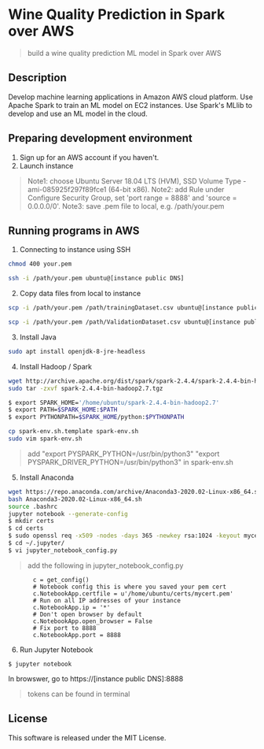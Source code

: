 # Wine Quality Prediction in Spark over AWS
 
> build a wine quality prediction ML model in Spark over AWS 
  
## Description  
     
Develop machine learning applications in Amazon AWS cloud platform. Use Apache Spark to train an ML model on EC2 instances. Use Spark's MLlib to develop and use an ML model in the cloud.
## Preparing development environment  
  
1. Sign up for an AWS account if you haven't.  
2. Launch instance 
> Note1: choose Ubuntu Server 18.04 LTS (HVM), SSD Volume Type - ami-085925f297f89fce1 (64-bit x86). 
> Note2: add Rule under Configure Security Group, set 'port range = 8888' and 'source = 0.0.0.0/0'.
> Note3: save .pem file to local, e.g. /path/your.pem  

## Running programs in AWS   
  
1. Connecting to instance using SSH  
```bash  
chmod 400 your.pem  
```  
  
```bash  
ssh -i /path/your.pem ubuntu@[instance public DNS]  
```  
 
2. Copy data files from local to instance  
```bash  
scp -i /path/your.pem /path/trainingDataset.csv ubuntu@[instance public DNS]:~  
```  
```bash  
scp -i /path/your.pem /path/ValidationDataset.csv ubuntu@[instance public DNS]:~
```  
   
3. Install Java
```bash  
sudo apt install openjdk-8-jre-headless
```

4. Install Hadoop / Spark
```bash  
wget http://archive.apache.org/dist/spark/spark-2.4.4/spark-2.4.4-bin-hadoop2.7.tgz
sudo tar -zxvf spark-2.4.4-bin-hadoop2.7.tgz
```

````bash
$ export SPARK_HOME='/home/ubuntu/spark-2.4.4-bin-hadoop2.7'
$ export PATH=$SPARK_HOME:$PATH
$ export PYTHONPATH=$SPARK_HOME/python:$PYTHONPATH
````
````bash
cp spark-env.sh.template spark-env.sh
sudo vim spark-env.sh
````
> add "export PYSPARK_PYTHON=/usr/bin/python3"
       "export PYSPARK_DRIVER_PYTHON=/usr/bin/python3" in spark-env.sh

5. Install Anaconda
````bash
wget https://repo.anaconda.com/archive/Anaconda3-2020.02-Linux-x86_64.sh
bash Anaconda3-2020.02-Linux-x86_64.sh
source .bashrc
jupyter notebook --generate-config
$ mkdir certs
$ cd certs
$ sudo openssl req -x509 -nodes -days 365 -newkey rsa:1024 -keyout mycert.pem -out mycert.pem
$ cd ~/.jupyter/
$ vi jupyter_notebook_config.py
````
> add the following in jupyter_notebook_config.py
````
       c = get_config()
       # Notebook config this is where you saved your pem cert
       c.NotebookApp.certfile = u'/home/ubuntu/certs/mycert.pem' 
       # Run on all IP addresses of your instance
       c.NotebookApp.ip = '*'
       # Don't open browser by default
       c.NotebookApp.open_browser = False  
       # Fix port to 8888
       c.NotebookApp.port = 8888
````
6. Run Jupyter Notebook
```
$ jupyter notebook
```
In browswer, go to https://[instance public DNS]:8888
> tokens can be found in terminal 
  
## License  
This software is released under the MIT License.
